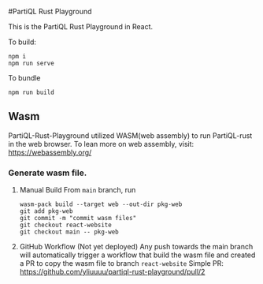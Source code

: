 #PartiQL Rust Playground

This is the PartiQL Rust Playground in React. 

To build: 
```
npm i 
npm run serve
```

To bundle
```
npm run build
```

## Wasm 

PartiQL-Rust-Playground utilized WASM(web assembly) to run PartiQL-rust in the web browser. To lean more on web assembly, visit: https://webassembly.org/

### Generate wasm file. 
1. Manual Build
    From `main` branch, run 
    ```shell
    wasm-pack build --target web --out-dir pkg-web
    git add pkg-web
    git commit -m "commit wasm files"
    git checkout react-website
    git checkout main -- pkg-web
    ```
   
2. GitHub Workflow (Not yet deployed)
Any push towards the main branch will automatically trigger a workflow that build the wasm file and created a PR to copy the wasm file to branch `react-website`
Simple PR: https://github.com/yliuuuu/partiql-rust-playground/pull/2
   

